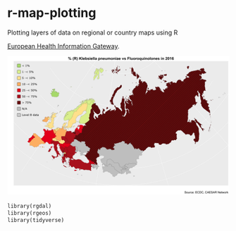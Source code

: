 # r-map-plotting
Plotting layers of data on regional or country maps using R

[European Health Information Gateway](https://gateway.euro.who.int/en/datasets/).


![Test map](https://github.com/jonas-raposinha/r-map-plotting/blob/master/ECDC_CAESAR_KP_2016.png)

```
library(rgdal)
library(rgeos)
library(tidyverse)
```
